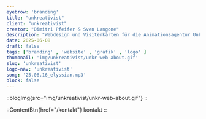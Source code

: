 ```yaml
---
eyebrow: 'branding'
title: "unkreativist"
client: "unkreativist"
creator: "Dimitri Pfeifer & Sven Langone"
description: "Webdesign und Visitenkarten für die Animationsagentur Unkreativist"
date: 2025-06-08
draft: false
tags: ['branding' , 'website' , 'grafik' , 'logo' ]
thumbnail: 'img/unkreativist/unkr-web-about.gif'
slug: 'unkreativist'
logo-nav: 'unkreativist'
song: '25.06.16_elyssian.mp3'
block: false
---
```





::blogImg{src="img/unkreativist/unkr-web-about.gif"}
::




::ContentBtn{href="/kontakt"}
kontakt
::




